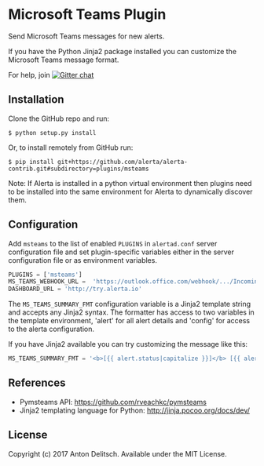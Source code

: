 Microsoft Teams Plugin
==============

Send Microsoft Teams messages for new alerts.

If you have the Python Jinja2 package installed you can customize the
Microsoft Teams message format.

For help, join [![Gitter chat](https://badges.gitter.im/alerta/chat.png)](https://gitter.im/alerta/chat)

Installation
------------

Clone the GitHub repo and run:

    $ python setup.py install

Or, to install remotely from GitHub run:

    $ pip install git+https://github.com/alerta/alerta-contrib.git#subdirectory=plugins/msteams

Note: If Alerta is installed in a python virtual environment then plugins
need to be installed into the same environment for Alerta to dynamically
discover them.

Configuration
-------------

Add `msteams` to the list of enabled `PLUGINS` in `alertad.conf` server
configuration file and set plugin-specific variables either in the
server configuration file or as environment variables.

```python
PLUGINS = ['msteams']
MS_TEAMS_WEBHOOK_URL =  'https://outlook.office.com/webhook/.../IncomingWebhook/.../...'
DASHBOARD_URL = 'http://try.alerta.io'
```

The `MS_TEAMS_SUMMARY_FMT` configuration variable is a Jinja2 template
string and accepts any Jinja2 syntax. The formatter has access to two
variables in the template environment, 'alert' for all alert details
and 'config' for access to the alerta configuration.

If you have Jinja2 available you can try customizing the message like
this:

```python
MS_TEAMS_SUMMARY_FMT = '<b>[{{ alert.status|capitalize }}]</b> [{{ alert.severity|upper }}] Event {{ alert.event }} on <b>{{ alert.resource }}</b><br>{{ alert.text }}'
```

References
----------

  * Pymsteams API: https://github.com/rveachkc/pymsteams
  * Jinja2 templating language for Python: http://jinja.pocoo.org/docs/dev/

License
-------

Copyright (c) 2017 Anton Delitsch. Available under the MIT License.
